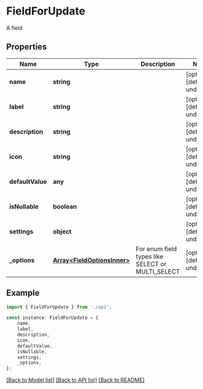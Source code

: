 # FieldForUpdate

A field

## Properties

Name | Type | Description | Notes
------------ | ------------- | ------------- | -------------
**name** | **string** |  | [optional] [default to undefined]
**label** | **string** |  | [optional] [default to undefined]
**description** | **string** |  | [optional] [default to undefined]
**icon** | **string** |  | [optional] [default to undefined]
**defaultValue** | **any** |  | [optional] [default to undefined]
**isNullable** | **boolean** |  | [optional] [default to undefined]
**settings** | **object** |  | [optional] [default to undefined]
**_options** | [**Array&lt;FieldOptionsInner&gt;**](FieldOptionsInner.md) | For enum field types like SELECT or MULTI_SELECT | [optional] [default to undefined]

## Example

```typescript
import { FieldForUpdate } from './api';

const instance: FieldForUpdate = {
    name,
    label,
    description,
    icon,
    defaultValue,
    isNullable,
    settings,
    _options,
};
```

[[Back to Model list]](../README.md#documentation-for-models) [[Back to API list]](../README.md#documentation-for-api-endpoints) [[Back to README]](../README.md)
